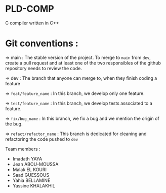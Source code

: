 # PLD-COMP

C compiler written in C++

# Git conventions :

⇒ main : The stable version of the project. To merge to `main` from `dev`, create a pull request and at least one of the two responsibles of the github repository needs to review the code.

⇒ dev : The branch that anyone can merge to, when they finish coding a feature

⇒ `feat/feature_name` : In this branch, we develop only one feature.

⇒ `test/feature_name` : In this branch, we develop tests associated to a feature.

⇒ `fix/bug_name` : In this branch, we fix a bug and we mention the origin of the bug.

⇒ `refact/refactor_name` : This branch is dedicated for cleaning and refactoring the code pushed to `dev`

Team members :

- Imadath YAYA
- Jean ABOU-MOUSSA
- Malak EL KOURI
- Saad GUESSOUS
- Yahia BELLAMINE
- Yassine KHALAKHIL

